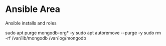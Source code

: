 # Ansible Area

Ansible installs and roles



sudo apt purge mongodb-org* -y
sudo apt autoremove --purge -y
sudo rm -rf /var/lib/mongodb /var/log/mongodb